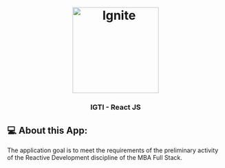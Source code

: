<h1 align="center">
    <img alt="Ignite" src="https://raw.githubusercontent.com/mesaquejunior/react-atividadeprevia/main/src/assets/igti.jpg" width="200px" />
</h1>

<h3 align="center">
  IGTI - React JS
</h3>

##  :computer: About this App:

The application goal is to meet the requirements of the preliminary activity of the Reactive Development discipline of the MBA Full Stack.